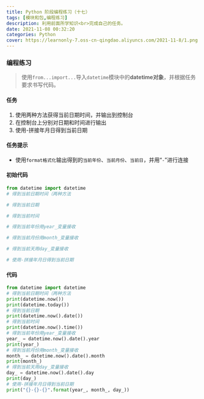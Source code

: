 ```yaml
---
title: Python 阶段编程练习（十七）
tags: [模块和包,编程练习]
description: 利用前面所学知识<br>完成自己的任务。
date: 2021-11-08 00:32:20
categories: Python
cover: https://learnonly-7.oss-cn-qingdao.aliyuncs.com/2021-11-8/1.png
---
```


### 编程练习

> 使用`from...import...`导入`datetime`模块中的**datetime对象**，并根据任务要求书写代码。

#### 任务

1. 使用两种方法获得当前日期时间，并输出到控制台
2. 在控制台上分别对日期和时间进行输出
3. 使用-拼接年月日得到当前日期

#### 任务提示

- 使用`format格式化`输出得到的`当前年份`、`当前月份`、`当前日`，并用“`-`”进行连接

#### 初始代码

```python
from datetime import datetime
# 得到当前日期时间（两种方法

# 得到当前日期

# 得到当前时间

# 得到当前年份用year_变量接收

# 得到当前月份用month_变量接收

# 得到当前天用day_变量接收

# 使用-拼接年月日得到当前日期

```

#### 代码

```python
from datetime import datetime
# 得到当前日期时间（两种方法
print(datetime.now())
print(datetime.today())
# 得到当前日期
print(datetime.now().date())
# 得到当前时间
print(datetime.now().time())
# 得到当前年份用year_变量接收
year_ = datetime.now().date().year
print(year_)
# 得到当前月份用month_变量接收
month_ = datetime.now().date().month
print(month_)
# 得到当前天用day_变量接收
day_ = datetime.now().date().day
print(day_)
# 使用-拼接年月日得到当前日期
print("{}-{}-{}".format(year_, month_, day_))

```

